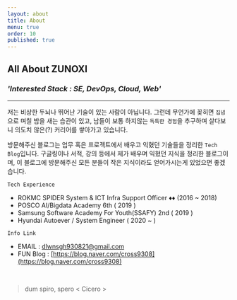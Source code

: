 ```yaml
---
layout: about
title: About
menu: true
order: 10
published: true
---
```


## All About ZUNOXI

### _**'Interested Stack : SE, DevOps, Cloud, Web'**_ 
---

저는 비상한 두뇌나 뛰어난 기술이 있는 사람이 아닙니다. 그런데 무언가에 꽂히면 `집념`으로 며칠 밤을 새는 습관이 있고, 남들이 보통 하지않는 `독특한 경험`을 추구하며 살다보니 의도치 않은(?) 커리어를 쌓아가고 있습니다. 

방문해주신 블로그는 업무 혹은 프로젝트에서 배우고 익혔던 기술들을 정리한 `Tech Blog`입니다. 구글링이나 서적, 강의 등에서 제가 배우며 익혔던 지식을 정리한 블로그이며, 이 블로그에 방문해주신 모든 분들이 작은 지식이라도 얻어가시는게 있었으면 좋겠습니다. 



`Tech Experience`
- ROKMC SPIDER System & ICT Infra Support Officer ♦️♦️ (2016 ~ 2018)  
- POSCO AI/Bigdata Academy 6th ( 2019 )
- Samsung Software Academy For Youth(SSAFY) 2nd ( 2019 )
- Hyundai Autoever / System Engineer ( 2020 ~ )

    
`Info Link`
- EMAIL : dlwnsgh930821@gmail.com
- FUN Blog : [https://blog.naver.com/cross9308](https://blog.naver.com/cross9308)

<br>

> dum spiro, spero < Cicero >
